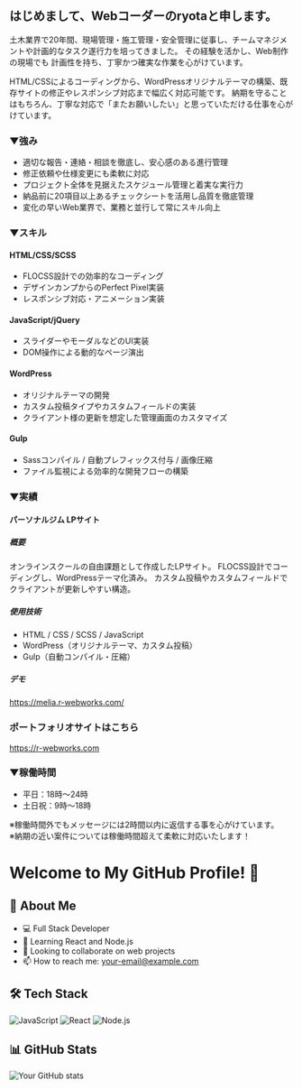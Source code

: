 ## はじめまして、Webコーダーのryotaと申します。

<!--
**ryota-h-git/ryota-h-git** is a ✨ _special_ ✨ repository because its `README.md` (this file) appears on your GitHub profile.




-->



土木業界で20年間、現場管理・施工管理・安全管理に従事し、チームマネジメントや計画的なタスク遂行力を培ってきました。
その経験を活かし、Web制作の現場でも 計画性を持ち、丁寧かつ確実な作業を心がけています。

HTML/CSSによるコーディングから、WordPressオリジナルテーマの構築、既存サイトの修正やレスポンシブ対応まで幅広く対応可能です。
納期を守ることはもちろん、丁寧な対応で「またお願いしたい」と思っていただける仕事を心がけています。

### ▼強み</br>
- 適切な報告・連絡・相談を徹底し、安心感のある進行管理
- 修正依頼や仕様変更にも柔軟に対応
- プロジェクト全体を見据えたスケジュール管理と着実な実行力
- 納品前に20項目以上あるチェックシートを活用し品質を徹底管理
- 変化の早いWeb業界で、業務と並行して常にスキル向上

### ▼スキル</br>
#### HTML/CSS/SCSS
- FLOCSS設計での効率的なコーディング
- デザインカンプからのPerfect Pixel実装
- レスポンシブ対応・アニメーション実装

#### JavaScript/jQuery
- スライダーやモーダルなどのUI実装
- DOM操作による動的なページ演出

#### WordPress
- オリジナルテーマの開発
- カスタム投稿タイプやカスタムフィールドの実装
- クライアント様の更新を想定した管理画面のカスタマイズ

#### Gulp
- Sassコンパイル / 自動プレフィックス付与 / 画像圧縮
- ファイル監視による効率的な開発フローの構築

### ▼実績

#### パーソナルジム LPサイト

##### 概要
オンラインスクールの自由課題として作成したLPサイト。
FLOCSS設計でコーディングし、WordPressテーマ化済み。
カスタム投稿やカスタムフィールドでクライアントが更新しやすい構造。

##### 使用技術
- HTML / CSS / SCSS / JavaScript
- WordPress（オリジナルテーマ、カスタム投稿）
- Gulp（自動コンパイル・圧縮）

##### デモ
https://melia.r-webworks.com/


### ポートフォリオサイトはこちら
https://r-webworks.com

### ▼稼働時間
- 平日：18時〜24時
- 土日祝：9時〜18時

※稼働時間外でもメッセージには2時間以内に返信する事を心がけています。</br>
※納期の近い案件については稼働時間超えて柔軟に対応いたします！


# Welcome to My GitHub Profile! 👋

## 🚀 About Me
- 💻 Full Stack Developer
- 🌱 Learning React and Node.js
- 👯 Looking to collaborate on web projects
- 📫 How to reach me: your-email@example.com

## 🛠️ Tech Stack
![JavaScript](https://img.shields.io/badge/-JavaScript-F7DF1E?logo=javascript&logoColor=black)
![React](https://img.shields.io/badge/-React-61DAFB?logo=react&logoColor=black)
![Node.js](https://img.shields.io/badge/-Node.js-339933?logo=node.js&logoColor=white)

## 📊 GitHub Stats
![Your GitHub stats](https://github-readme-stats.vercel.app/api?username=yourusername&show_icons=true&theme=radical)


